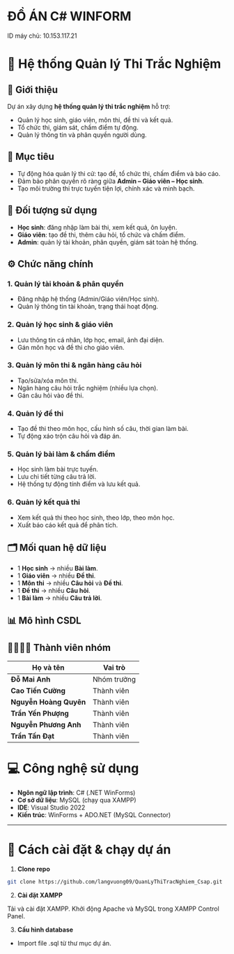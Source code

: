 # ĐỒ ÁN C# WINFORM

ID máy chủ: 10.153.117.21

# 📝 Hệ thống Quản lý Thi Trắc Nghiệm

## 📘 Giới thiệu

Dự án xây dựng **hệ thống quản lý thi trắc nghiệm** hỗ trợ:

- Quản lý học sinh, giáo viên, môn thi, đề thi và kết quả.
- Tổ chức thi, giám sát, chấm điểm tự động.
- Quản lý thông tin và phân quyền người dùng.

## 🎯 Mục tiêu

- Tự động hóa quản lý thi cử: tạo đề, tổ chức thi, chấm điểm và báo cáo.
- Đảm bảo phân quyền rõ ràng giữa **Admin – Giáo viên – Học sinh**.
- Tạo môi trường thi trực tuyến tiện lợi, chính xác và minh bạch.

## 👥 Đối tượng sử dụng

- **Học sinh**: đăng nhập làm bài thi, xem kết quả, ôn luyện.
- **Giáo viên**: tạo đề thi, thêm câu hỏi, tổ chức và chấm điểm.
- **Admin**: quản lý tài khoản, phân quyền, giám sát toàn hệ thống.

## ⚙️ Chức năng chính

### 1. Quản lý tài khoản & phân quyền

- Đăng nhập hệ thống (Admin/Giáo viên/Học sinh).
- Quản lý thông tin tài khoản, trạng thái hoạt động.

### 2. Quản lý học sinh & giáo viên

- Lưu thông tin cá nhân, lớp học, email, ảnh đại diện.
- Gán môn học và đề thi cho giáo viên.

### 3. Quản lý môn thi & ngân hàng câu hỏi

- Tạo/sửa/xóa môn thi.
- Ngân hàng câu hỏi trắc nghiệm (nhiều lựa chọn).
- Gán câu hỏi vào đề thi.

### 4. Quản lý đề thi

- Tạo đề thi theo môn học, cấu hình số câu, thời gian làm bài.
- Tự động xáo trộn câu hỏi và đáp án.

### 5. Quản lý bài làm & chấm điểm

- Học sinh làm bài trực tuyến.
- Lưu chi tiết từng câu trả lời.
- Hệ thống tự động tính điểm và lưu kết quả.

### 6. Quản lý kết quả thi

- Xem kết quả thi theo học sinh, theo lớp, theo môn học.
- Xuất báo cáo kết quả để phân tích.

## 🗂️ Mối quan hệ dữ liệu

- 1 **Học sinh** → nhiều **Bài làm**.
- 1 **Giáo viên** → nhiều **Đề thi**.
- 1 **Môn thi** → nhiều **Câu hỏi** và **Đề thi**.
- 1 **Đề thi** → nhiều **Câu hỏi**.
- 1 **Bài làm** → nhiều **Câu trả lời**.

## 📊 Mô hình CSDL

## 👨‍👩‍👧‍👦 Thành viên nhóm

<div align="center">

| Họ và tên                 | Vai trò     |
| ------------------------- | ----------- |
| <b>Đỗ Mai Anh</b>         | Nhóm trưởng |
| <b>Cao Tiến Cường</b>     | Thành viên  |
| <b>Nguyễn Hoàng Quyên</b> | Thành viên  |
| <b>Trần Yến Phượng</b>    | Thành viên  |
| <b>Nguyễn Phương Anh</b>  | Thành viên  |
| <b>Trần Tấn Đạt</b>       | Thành viên  |

</div>

# 💻 Công nghệ sử dụng

- **Ngôn ngữ lập trình**: C# (.NET WinForms)
- **Cơ sở dữ liệu**: MySQL (chạy qua XAMPP)
- **IDE**: Visual Studio 2022
- **Kiến trúc**: WinForms + ADO.NET (MySQL Connector)

---

# 🚀 Cách cài đặt & chạy dự án

1. **Clone repo**

```bash
git clone https://github.com/langvuong09/QuanLyThiTracNghiem_Csap.git
```

2. **Cài đặt XAMPP**

Tải và cài đặt XAMPP.
Khởi động Apache và MySQL trong XAMPP Control Panel.

3. **Cấu hình database**

- Import file .sql từ thư mục dự án.
